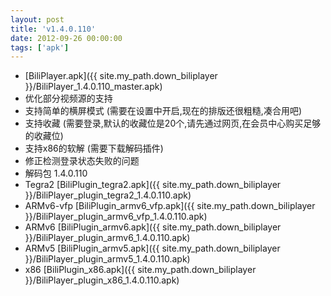 ```yaml
---
layout: post
title: 'v1.4.0.110'
date: 2012-09-26 00:00:00
tags: ['apk']
---
```

- [BiliPlayer.apk]({{ site.my_path.down_biliplayer }}/BiliPlayer_1.4.0.110_master.apk) <br />
- 优化部分视频源的支持 <br />
- 支持简单的横屏模式 (需要在设置中开启,现在的排版还很粗糙,凑合用吧) <br />
- 支持收藏 (需要登录,默认的收藏位是20个,请先通过网页,在会员中心购买足够的收藏位) <br />
- 支持x86的软解 (需要下载解码插件) <br />
- 修正检测登录状态失败的问题 <br />
- 解码包 1.4.0.110 <br />
 - Tegra2 [BiliPlugin_tegra2.apk]({{ site.my_path.down_biliplayer }}/BiliPlayer_plugin_tegra2_1.4.0.110.apk) <br />
 - ARMv6-vfp [BiliPlugin_armv6_vfp.apk]({{ site.my_path.down_biliplayer }}/BiliPlayer_plugin_armv6_vfp_1.4.0.110.apk) <br />
 - ARMv6 [BiliPlugin_armv6.apk]({{ site.my_path.down_biliplayer }}/BiliPlayer_plugin_armv6_1.4.0.110.apk) <br />
 - ARMv5 [BiliPlugin_armv5.apk]({{ site.my_path.down_biliplayer }}/BiliPlayer_plugin_armv5_1.4.0.110.apk) <br />
 - x86 [BiliPlugin_x86.apk]({{ site.my_path.down_biliplayer }}/BiliPlayer_plugin_x86_1.4.0.110.apk) <br />
